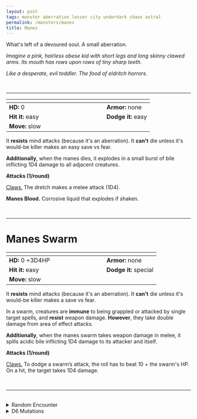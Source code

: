 ```yaml
---
layout: post
tags: monster aberration lesser city underdark chaos astral
permalink: /monsters/manes
title: Manes
---
```


What's left of a devoured soul. A small aberration.

_Imagine a pink, hairless obese kid with short legs and long skinny clawed arms. Its mouth has rows upon rows of tiny sharp teeth._

_Like a desperate, evil toddler. The food of eldritch horrors._

<br>

---

|  <span style="display: inline-block; width:250px"></span>  |  |
| -------- | --------|
| **HD:** 0 | **Armor:** none  |
| **Hit it:** easy    | **Dodge it:** easy  |
| **Move:** slow     |   | 

It **resists** mind attacks (because it's an aberration).
It **can't** die unless it's would-be killer makes an easy save vs fear.

**Additionally**, when the manes dies, it explodes in a small burst of bile inflicting 1D4 damage to all adjacent creatures.

**Attacks (1/round)**

<ins>Claws.</ins> The dretch makes a melee attack (1D4).

<span class="alchemy">**Manes Blood.** Corrosive liquid that explodes if shaken. </span>

<br>

---

# Manes Swarm

|  <span style="display: inline-block; width:250px"></span>  |  |
| -------- | --------|
| **HD:** 0 +3D4HP | **Armor:** none  |
| **Hit it:** easy    | **Dodge it:** special  |
| **Move:** slow     |   | 

It **resists** mind attacks (because it's an aberration).
It **can't** die unless it's would-be killer makes a save vs fear.

In a swarm, creatures are **immune** to being grappled or attacked by single target spells, and **resist** weapon damage. **However**, they take double damage from area of effect attacks.

**Additionally**, when the manes swarm takes weapon damage in melee, it spills acidic bile inflicting 1D4 damage to its attacker and itself.

**Attacks (1/round)**

<ins>Claws.</ins> To dodge a swarm’s attack, the roll has to beat 10 + the swarm's HP. On a hit, the target takes 1D4 damage.
<br>

<br>

---

<br>

<details markdown="1">
<summary>Random Encounter</summary>

1. **Monster:** 1D4 Manes Swarms.
1. **Lair:** A ritualy sacrificed body whose open chest breaches to the abyss. <br>    &nbsp; OR <br>    **Omen:** A cacophony of screams and scratching noises.
1. **Spoor:** A ransacked room defiled by tiny hands.
1. **Tracks:** A nearby cacophony of screams.
1. **Trace:** Poorly drawn abyssal symbols.
1. **Trace:** A body gnawed to death.
</details>

<details markdown="1">
<summary>D6 Mutations</summary>

Your studies of the aberration have changed you in horrible, you seem to be starting to melt, and ...

1. ... you explode in a ball of acid if hit by a critical hit.
1. ... your blood becomes acidic. 
1. ... you shrink by one size.
1. ... every time you are hit below 0 HP, 1D6 hostile manes burst out of you.
1. ... 1D4 manes swarms burst out of you to drag you to the abyss.
1. roll again. You know the [spell word](https://saltygoo.github.io/class/magic-user#spell-words) *Pathetic* and gain one Spell Die.
</details>
